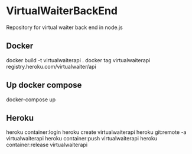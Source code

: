 # VirtualWaiterBackEnd
Repository for virtual waiter back end in node.js

## Docker
docker build -t virtualwaiterapi .
docker tag virtualwaiterapi registry.heroku.com/virtualwaiter/api   

## Up docker compose
docker-compose up

## Heroku 
heroku container:login
heroku create virtualwaiterapi
heroku git:remote -a virtualwaiterapi
heroku container:push virtualwaiterapi
heroku container:release virtualwaiterapi